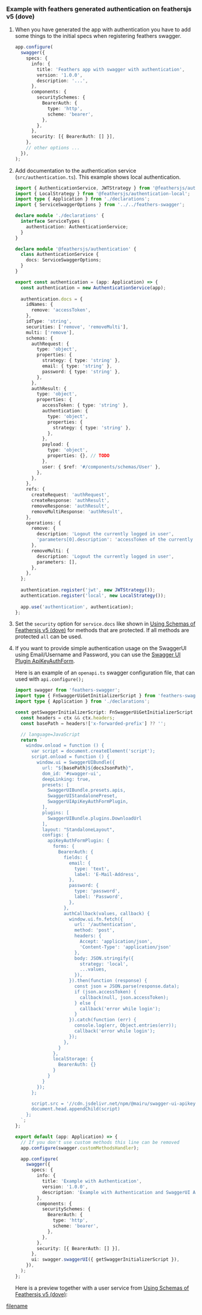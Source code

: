 ### Example with feathers generated authentication on feathersjs v5 (dove) <!-- {docsify-ignore} -->

1. When you have generated the app with authentication you have to add some things to the initial
   specs when registering feathers swagger.

   ```typescript
   app.configure(
     swagger({
       specs: {
         info: {
           title: 'Feathers app with swagger with authentication',
           version: '1.0.0',
           description: '...',
         },
         components: {
           securitySchemes: {
             BearerAuth: {
               type: 'http',
               scheme: 'bearer',
             },
           },
         },
         security: [{ BearerAuth: [] }],
       },
       // other options ...
     }),
   );
   ```

2. Add documentation to the authentication service (`src/authentication.ts`).
   This example shows local authentication.

   ```typescript {"highlight": "12-16, 21-71", "lineNumbers": true}
   import { AuthenticationService, JWTStrategy } from '@feathersjs/authentication';
   import { LocalStrategy } from '@feathersjs/authentication-local';
   import type { Application } from './declarations';
   import { ServiceSwaggerOptions } from '../../feathers-swagger';
   
   declare module './declarations' {
     interface ServiceTypes {
       authentication: AuthenticationService;
     }
   }
   
   declare module '@feathersjs/authentication' {
     class AuthenticationService {
       docs: ServiceSwaggerOptions;
     }
   }
   
   export const authentication = (app: Application) => {
     const authentication = new AuthenticationService(app);
     
     authentication.docs = {
       idNames: {
         remove: 'accessToken',
       },
       idType: 'string',
       securities: ['remove', 'removeMulti'],
       multi: ['remove'],
       schemas: {
         authRequest: {
           type: 'object',
           properties: {
             strategy: { type: 'string' },
             email: { type: 'string' },
             password: { type: 'string' },
           },
         },
         authResult: {
           type: 'object',
           properties: {
             accessToken: { type: 'string' },
             authentication: {
               type: 'object',
               properties: {
                 strategy: { type: 'string' },
               },
             },
             payload: {
               type: 'object',
               properties: {}, // TODO
             },
             user: { $ref: '#/components/schemas/User' },
           },
         },
       },
       refs: {
         createRequest: 'authRequest',
         createResponse: 'authResult',
         removeResponse: 'authResult',
         removeMultiResponse: 'authResult',
       },
       operations: {
         remove: {
           description: 'Logout the currently logged in user',
           'parameters[0].description': 'accessToken of the currently logged in user',
         },
         removeMulti: {
           description: 'Logout the currently logged in user',
           parameters: [],
         },
       },
     };
       
     authentication.register('jwt', new JWTStrategy());
     authentication.register('local', new LocalStrategy());
     
     app.use('authentication', authentication);
   };
   ```

3. Set the `security` option for `service.docs` like shown in
   [Using Schemas of Feathersjs v5 (dove)](/examples/generated_service_v5.md) for methods that are protected. 
   If all methods are protected `all` can be used.

4. If you want to provide simple authentication usage on the SwaggerUI using Email/Username and Password,
   you can use the [Swagger UI Plugin ApiKeyAuthForm](https://github.com/Mairu/swagger-ui-apikey-auth-form).

   Here is an example of an `openapi.ts` swagger configuration file, that can used with `api.configure();`

   ```typescript
   import swagger from 'feathers-swagger';
   import type { FnSwaggerUiGetInitializerScript } from 'feathers-swagger';
   import type { Application } from './declarations';
   
   const getSwaggerInitializerScript: FnSwaggerUiGetInitializerScript = ({ docsJsonPath, ctx }) => {
     const headers = ctx && ctx.headers;
     const basePath = headers!['x-forwarded-prefix'] ?? '';
   
     // language=JavaScript
     return `
       window.onload = function () {
         var script = document.createElement('script');
         script.onload = function () {
           window.ui = SwaggerUIBundle({
             url: "${basePath}${docsJsonPath}",
             dom_id: '#swagger-ui',
             deepLinking: true,
             presets: [
               SwaggerUIBundle.presets.apis,
               SwaggerUIStandalonePreset,
               SwaggerUIApiKeyAuthFormPlugin,
             ],
             plugins: [
               SwaggerUIBundle.plugins.DownloadUrl
             ],
             layout: "StandaloneLayout",
             configs: {
               apiKeyAuthFormPlugin: {
                 forms: {
                   BearerAuth: {
                     fields: {
                       email: {
                         type: 'text',
                         label: 'E-Mail-Address',
                       },
                       password: {
                         type: 'password',
                         label: 'Password',
                       },
                     },
                     authCallback(values, callback) {
                       window.ui.fn.fetch({
                         url: '/authentication',
                         method: 'post',
                         headers: {
                           Accept: 'application/json',
                           'Content-Type': 'application/json'
                         },
                         body: JSON.stringify({
                           strategy: 'local',
                           ...values,
                         }),
                       }).then(function (response) {
                         const json = JSON.parse(response.data);
                         if (json.accessToken) {
                           callback(null, json.accessToken);
                         } else {
                           callback('error while login');
                         }
                       }).catch(function (err) {
                         console.log(err, Object.entries(err));
                         callback('error while login');
                       });
                     },
                   }
                 },
                 localStorage: {
                   BearerAuth: {}
                 }
               }
             }
           });
         };
   
         script.src = '//cdn.jsdelivr.net/npm/@mairu/swagger-ui-apikey-auth-form@1/dist/swagger-ui-apikey-auth-form.js';
         document.head.appendChild(script)
       };
     `;
   };
   
   export default (app: Application) => {
     // If you don't use custom methods this line can be removed
     app.configure(swagger.customMethodsHandler);
   
     app.configure(
       swagger({
         specs: {
           info: {
             title: 'Example with Authentication',
             version: '1.0.0',
             description: 'Example with Authentication and SwaggerUI ApiKeyAuthForm plugin',
           },
           components: {
             securitySchemes: {
               BearerAuth: {
                 type: 'http',
                 scheme: 'bearer',
               },
             },
           },
           security: [{ BearerAuth: [] }],
         },
         ui: swagger.swaggerUI({ getSwaggerInitializerScript }),
       }),
     );
   };
   ```

   Here is a preview together with a user service from [Using Schemas of Feathersjs v5 (dove)](/examples/generated_service_v5.md):


[filename](../swagger-ui/index.html?url=../examples/authentication_v5_plugin.json ':include class=swui-preview')
